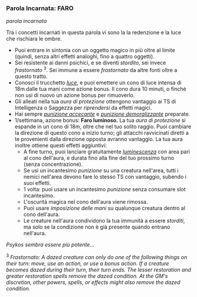### Parola Incarnata: <span class="incarnate-word">FARO</span>

*parola incarnata*

Tra i concetti incarnati in questa parola vi sono la la redenzione e la luce che rischiara le ombre.

- Puoi entrare in sintonia con un oggetto magico in più oltre al limite (quindi, senza altri effetti analoghi, fino a quattro oggetti).
- Sei resistente ai danni psichici, e se diventi *stordito*, sei invece *frastornato* <sup>3</sup>. Sei immune a essere *frastornato* da altre fonti oltre a questo tratto.
- Conosci il trucchetto [*luce*](https://dungeonedraghi.it/compendio/incantesimi/luce/), e puoi emettere un cono di luce intensa di 18m dalle tua mani come azione bonus. Il cono dura 10 minuti, o finchè non usi di nuovo un azione bonus per rimuoverlo.
- Gli alleati nella tua *aura di protezione* ottengono vantaggio ai TS di Intelligenza o Saggezza per _riprendersi_ da effetti magici.
- Hai sempre [*punizione accecante*](https://dndspellslist.com/spells/punizione-accecante) e [*punizione demoralizzante*](https://dndspellslist.com/spells/punizione-demoralizzante) preparate.
- 1/settimana, azione bonus: **Faro luminoso.** La tua *aura di protezione* si espande in un cono di 18m, oltre che nel tuo solito raggio. Puoi cambiare la direzione di questo cono a inizio turno; gli attacchi ravvicinati diretti a te provenienti dalla direzione opposta avranno vantaggio. La tua aura inoltre ottiene questi effetti aggiuntivi:
    - A fine turno, puoi lanciare gratuitamente *[luminescenza](https://dungeonsanddragons.fandom.com/it/wiki/Luminescenza)* con area pari al cono dell'aura, e durata fino alla fine del tuo prossimo turno (senza concentrazione).
    - Se usi un incantesimo *punizione* su una creatura nell'area, tutti i nemici nell'area devono fare lo stesso TS con vantaggio, subendo i suoi effetti.
    - 1 volta: puoi usare un incantesimo *punizione* senza consumare slot incantesimo.
    - L'oscurità magica nel cono dell'aura viene rimossa.
    - Puoi usare *imposizione delle mani* su qualunque creatura dentro al cono dell'aura.
    - Le creature nell'aura condividono la tua immunità a essere *storditi*, ma solo se la condizione non è già presente quando entrano nell'aura.

*Psykos sembra essere più potente...*

<sup>3</sup> *Frastornato: A dazed creature can only do one of the following things on their turn: move, use an action, or use a bonus action. If a creature becomes dazed during their turn, their turn ends. The lesser restoration and greater restoration spells remove the dazed condition. At the GM's discretion, other powers, spells, or effects might also remove the dazed condition.*